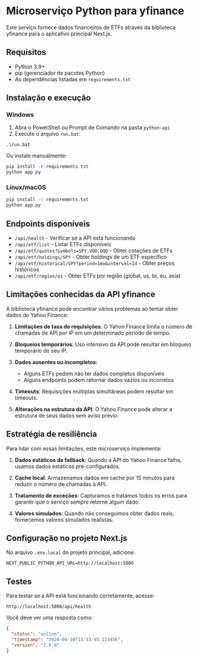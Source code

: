 # Microserviço Python para yfinance

Este serviço fornece dados financeiros de ETFs através da biblioteca yfinance para o aplicativo principal Next.js.

## Requisitos

- Python 3.9+
- pip (gerenciador de pacotes Python)
- As dependências listadas em `requirements.txt`

## Instalação e execução

### Windows

1. Abra o PowerShell ou Prompt de Comando na pasta `python-api`
2. Execute o arquivo `run.bat`:

```
.\run.bat
```

Ou instale manualmente:

```powershell
pip install -r requirements.txt
python app.py
```

### Linux/macOS

```bash
pip install -r requirements.txt
python app.py
```

## Endpoints disponíveis

- `/api/health` - Verificar se a API está funcionando
- `/api/etf/list` - Listar ETFs disponíveis
- `/api/etf/quotes?symbols=SPY,VOO,QQQ` - Obter cotações de ETFs
- `/api/etf/holdings/SPY` - Obter holdings de um ETF específico
- `/api/etf/historical/SPY?period=1mo&interval=1d` - Obter preços históricos
- `/api/etf/region/us` - Obter ETFs por região (global, us, br, eu, asia)

## Limitações conhecidas da API yfinance

A biblioteca yfinance pode encontrar vários problemas ao tentar obter dados do Yahoo Finance:

1. **Limitações de taxa de requisições**: O Yahoo Finance limita o número de chamadas de API por IP em um determinado período de tempo.

2. **Bloqueios temporários**: Uso intensivo da API pode resultar em bloqueio temporário do seu IP.

3. **Dados ausentes ou incompletos**: 
   - Alguns ETFs podem não ter dados completos disponíveis
   - Alguns endpoints podem retornar dados vazios ou incorretos

4. **Timeouts**: Requisições múltiplas simultâneas podem resultar em timeouts.

5. **Alterações na estrutura da API**: O Yahoo Finance pode alterar a estrutura de seus dados sem aviso prévio.

## Estratégia de resiliência

Para lidar com essas limitações, este microserviço implementa:

1. **Dados estáticos de fallback**: Quando a API do Yahoo Finance falha, usamos dados estáticos pré-configurados.

2. **Cache local**: Armazenamos dados em cache por 15 minutos para reduzir o número de chamadas à API.

3. **Tratamento de exceções**: Capturamos e tratamos todos os erros para garantir que o serviço sempre retorne algum dado.

4. **Valores simulados**: Quando não conseguimos obter dados reais, fornecemos valores simulados realistas.

## Configuração no projeto Next.js

No arquivo `.env.local` do projeto principal, adicione:

```
NEXT_PUBLIC_PYTHON_API_URL=http://localhost:5000
```

## Testes

Para testar se a API está funcionando corretamente, acesse:

```
http://localhost:5000/api/health
```

Você deve ver uma resposta como:

```json
{
  "status": "online",
  "timestamp": "2024-04-30T13:33:45.123456",
  "version": "1.0.0"
}
``` 